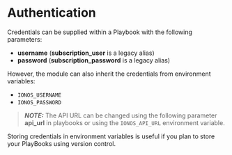 # Authentication

Credentials can be supplied within a Playbook with the following parameters:

* **username** \(**subscription\_user** is a legacy alias\)
* **password** \(**subscription\_password** is a legacy alias\)

However, the module can also inherit the credentials from environment variables:

* `IONOS_USERNAME`
* `IONOS_PASSWORD`

> **_NOTE:_**  The API URL can be changed using the following parameter **api_url** in playbooks or using the `IONOS_API_URL` environment variable.

Storing credentials in environment variables is useful if you plan to store your PlayBooks using version control.

